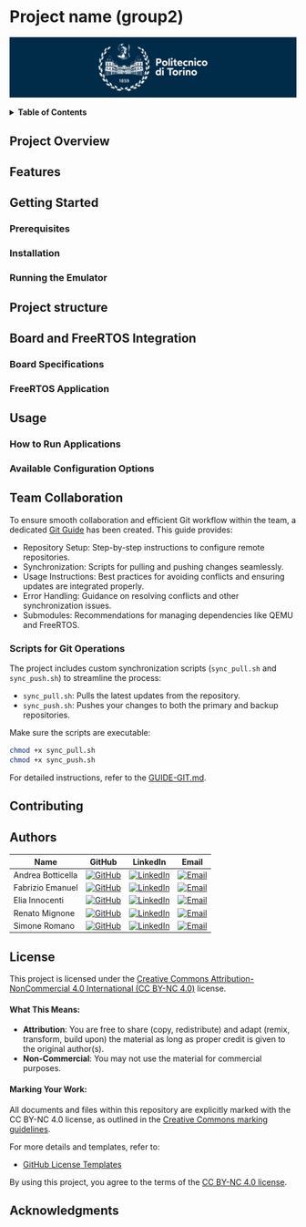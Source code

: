 # Project name (group2)

![polito](resources/logo_polito.jpg)

<!-- ## Table of Contents -->

<!-- TODO: make prettier -->

<details closed>
<summary><b>Table of Contents</b></summary>
 
&nbsp;• [Project Overview](#project-overview) <br>
&nbsp;• [Features](#features) <br>
&nbsp;• [Getting Started](#getting-started) <br>
&nbsp;&nbsp;&nbsp;&nbsp;&nbsp;• [Prerequisites](#prerequisites) <br>
&nbsp;&nbsp;&nbsp;&nbsp;&nbsp;• [Installation](#installation) <br>
&nbsp;&nbsp;&nbsp;&nbsp;&nbsp;• [Running the Emulator](#running-the-emulator) <br>
&nbsp;• [Project Structure](#project-structure) <br>
&nbsp;• [Board and FreeRTOS Integration](#board-and-freertos-integration) <br>
&nbsp;&nbsp;&nbsp;&nbsp;&nbsp;• [Board Specifications](#board-specifications) <br>
&nbsp;&nbsp;&nbsp;&nbsp;&nbsp;• [FreeRTOS Application](#freertos-application) <br>
&nbsp;• [Usage](#usage) <br>
&nbsp;&nbsp;&nbsp;&nbsp;&nbsp;• [How to Run Applications](#how-to-run-applications) <br>
&nbsp;&nbsp;&nbsp;&nbsp;&nbsp;• [Available Configuration Options](#available-configuration-options) <br>
&nbsp;• [Team Collaboration](#team-collaboration) <br>
&nbsp;• [Contributing](#contributing) <br>
&nbsp;• [Authors](#authors) <br>
&nbsp;• [License](#license) <br>
&nbsp;• [Acknowledgments](#acknowledgments) <br>

<div align="right">
<i>Last updated: November 2024</i>
</div>

</details>

## Project Overview



## Features



## Getting Started



### Prerequisites



### Installation



### Running the Emulator



## Project structure



## Board and FreeRTOS Integration



### Board Specifications



### FreeRTOS Application



## Usage



### How to Run Applications



### Available Configuration Options



## Team Collaboration

To ensure smooth collaboration and efficient Git workflow within the team, a dedicated [Git Guide](resources/GUIDE-GIT.md) has been created. This guide provides:

- Repository Setup: Step-by-step instructions to configure remote repositories.
- Synchronization: Scripts for pulling and pushing changes seamlessly.
- Usage Instructions: Best practices for avoiding conflicts and ensuring updates are integrated properly.
- Error Handling: Guidance on resolving conflicts and other synchronization issues.
- Submodules: Recommendations for managing dependencies like QEMU and FreeRTOS.

### Scripts for Git Operations

The project includes custom synchronization scripts (`sync_pull.sh` and `sync_push.sh`) to streamline the process:

- `sync_pull.sh`: Pulls the latest updates from the repository.
- `sync_push.sh`: Pushes your changes to both the primary and backup repositories.

Make sure the scripts are executable:

```bash
chmod +x sync_pull.sh
chmod +x sync_push.sh
```

For detailed instructions, refer to the [GUIDE-GIT.md](resources/GUIDE-GIT.md).

## Contributing

<!-- TODO: write -->

## Authors


| Name              | GitHub                                                                                                               | LinkedIn                                                                                                                                  | Email                                                                                                            |
| ----------------- | -------------------------------------------------------------------------------------------------------------------- | ----------------------------------------------------------------------------------------------------------------------------------------- | ---------------------------------------------------------------------------------------------------------------- |
| Andrea Botticella | [![GitHub](https://img.shields.io/badge/GitHub-Profile-informational?logo=github)](https://github.com/Botti01)       | [![LinkedIn](https://img.shields.io/badge/LinkedIn-Profile-blue?logo=linkedin)](https://www.linkedin.com/in/andrea-botticella-353169293/) | [![Email](https://img.shields.io/badge/Email-Send-blue?logo=gmail)](mailto:andrea.botticella@studenti.polito.it) |
| Fabrizio Emanuel  | [![GitHub](https://img.shields.io/badge/GitHub-Profile-informational?logo=github)](https://github.com/briss01)       | [![LinkedIn](https://img.shields.io/badge/LinkedIn-Profile-blue?logo=linkedin)](https://www.linkedin.com/in/fabrizio-emanuel-b57a28237/)  | [![Email](https://img.shields.io/badge/Email-Send-blue?logo=gmail)](mailto:fabrizio.emanuel@studenti.polito.it)  |
| Elia Innocenti    | [![GitHub](https://img.shields.io/badge/GitHub-Profile-informational?logo=github)](https://github.com/eliainnocenti) | [![LinkedIn](https://img.shields.io/badge/LinkedIn-Profile-blue?logo=linkedin)](https://www.linkedin.com/in/eliainnocenti/)               | [![Email](https://img.shields.io/badge/Email-Send-blue?logo=gmail)](mailto:elia.innocenti@studenti.polito.it)    |
| Renato Mignone    | [![GitHub](https://img.shields.io/badge/GitHub-Profile-informational?logo=github)](https://github.com/RenatoMignone) | [![LinkedIn](https://img.shields.io/badge/LinkedIn-Profile-blue?logo=linkedin)](https://www.linkedin.com/in/renato-mignone/)              | [![Email](https://img.shields.io/badge/Email-Send-blue?logo=gmail)](mailto:renato.mignone@studenti.polito.it)    |
| Simone Romano     | [![GitHub](https://img.shields.io/badge/GitHub-Profile-informational?logo=github)](https://github.com/sroman0)       | [![LinkedIn](https://img.shields.io/badge/LinkedIn-Profile-blue?logo=linkedin)](https://www.linkedin.com/in/simone-romano-383277307/)     | [![Email](https://img.shields.io/badge/Email-Send-blue?logo=gmail)](mailto:simone.romano@studenti.polito.it)     |

## License

This project is licensed under the [Creative Commons Attribution-NonCommercial 4.0 International (CC BY-NC 4.0)](https://creativecommons.org/licenses/by-nc/4.0/) license.

#### What This Means:

- **Attribution**: You are free to share (copy, redistribute) and adapt (remix, transform, build upon) the material as long as proper credit is given to the original author(s). 
- **Non-Commercial**: You may not use the material for commercial purposes.

#### Marking Your Work:

All documents and files within this repository are explicitly marked with the CC BY-NC 4.0 license, as outlined in the [Creative Commons marking guidelines](https://wiki.creativecommons.org/wiki/Marking_your_work_with_a_CC_license#Example:_Presentation).

For more details and templates, refer to:
- [GitHub License Templates](https://github.com/Gibberlings3/GitHub-Templates/tree/master/License-Templates)

By using this project, you agree to the terms of the [CC BY-NC 4.0 license](https://creativecommons.org/licenses/by-nc/4.0/).

## Acknowledgments

<!-- TODO: write -->
